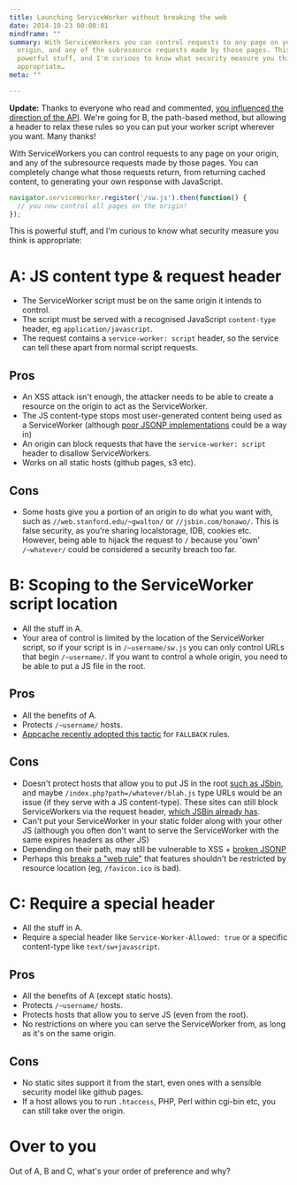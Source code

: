 ```yaml
---
title: Launching ServiceWorker without breaking the web
date: 2014-10-23 00:00:01
mindframe: ""
summary: With ServiceWorkers you can control requests to any page on your
  origin, and any of the subresource requests made by those pages. This is
  powerful stuff, and I'm curious to know what security measure you think is
  appropriate…
meta: ""

---
```


**Update:** Thanks to everyone who read and commented, [you influenced the direction of the API](https://github.com/slightlyoff/ServiceWorker/issues/468#issuecomment-60276779). We're going for B, the path-based method, but allowing a header to relax these rules so you can put your worker script wherever you want. Many thanks!

With ServiceWorkers you can control requests to any page on your origin, and any of the subresource requests made by those pages. You can completely change what those requests return, from returning cached content, to generating your own response with JavaScript.

```js
navigator.serviceWorker.register('/sw.js').then(function() {
  // you now control all pages on the origin!
});
```

This is powerful stuff, and I'm curious to know what security measure you think is appropriate:

# A: JS content type & request header

* The ServiceWorker script must be on the same origin it intends to control.
* The script must be served with a recognised JavaScript `content-type` header, eg `application/javascript`.
* The request contains a `service-worker: script` header, so the service can tell these apart from normal script requests.

## Pros

* An XSS attack isn't enough, the attacker needs to be able to create a resource on the origin to act as the ServiceWorker.
* The JS content-type stops most user-generated content being used as a ServiceWorker (although [poor JSONP implementations](https://code.google.com/p/chromium/issues/detail?id=422966) could be a way in)
* An origin can block requests that have the `service-worker: script` header to disallow ServiceWorkers.
* Works on all static hosts (github pages, s3 etc).

## Cons

* Some hosts give you a portion of an origin to do what you want with, such as `//web.stanford.edu/~gwalton/` or `//jsbin.com/honawo/`. This is false security, as you're sharing localstorage, IDB, cookies etc. However, being able to hijack the request to `/` because you 'own' `/~whatever/` could be considered a security breach too far.

# B: Scoping to the ServiceWorker script location

* All the stuff in A.
* Your area of control is limited by the location of the ServiceWorker script, so if your script is in `/~username/sw.js` you can only control URLs that begin `/~username/`. If you want to control a whole origin, you need to be able to put a JS file in the root.

## Pros

* All the benefits of A.
* Protects `/~username/` hosts.
* [Appcache recently adopted this tactic](https://www.w3.org/Bugs/Public/show_bug.cgi?id=25699) for `FALLBACK` rules.

## Cons

* Doesn't protect hosts that allow you to put JS in the root [such as JSbin](https://jsbin.com/baseja.js), and maybe `/index.php?path=/whatever/blah.js` type URLs would be an issue (if they serve with a JS content-type). These sites can still block ServiceWorkers via the request header, [which JSBin already has](https://github.com/jsbin/jsbin/commit/ce53bb2218564d85e1620945a048662f98943ad2).
* Can't put your ServiceWorker in your static folder along with your other JS (although you often don't want to serve the ServiceWorker with the same expires headers as other JS)
* Depending on their path, may still be vulnerable to XSS + [broken JSONP](https://code.google.com/p/chromium/issues/detail?id=422966)
* Perhaps this [breaks a "web rule"](http://www.w3.org/2001/tag/issues.html#siteData-36) that features shouldn't be restricted by resource location (eg, `/favicon.ico` is bad).

# C: Require a special header

* All the stuff in A.
* Require a special header like `Service-Worker-Allowed: true` or a specific content-type like `text/sw+javascript`.

## Pros

* All the benefits of A (except static hosts).
* Protects `/~username/` hosts.
* Protects hosts that allow you to serve JS (even from the root).
* No restrictions on where you can serve the ServiceWorker from, as long as it's on the same origin.

## Cons

* No static sites support it from the start, even ones with a sensible security model like github pages.
* If a host allows you to run `.htaccess`, PHP, Perl within cgi-bin etc, you can still take over the origin.

# Over to you

Out of A, B and C, what's your order of preference and why?